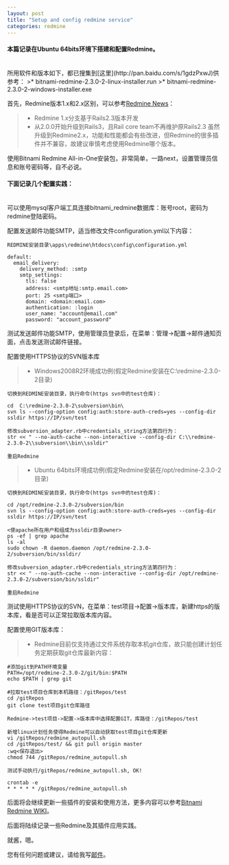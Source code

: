 ```yaml
---
layout: post
title: "Setup and config redmine service"
categories: redmine
---
```


#### 本篇记录在Ubuntu 64bits环境下搭建和配置Redmine。
<br />
所用软件和版本如下，都已搜集到[这里](http://pan.baidu.com/s/1gdzPxwJ)供参考：
>* bitnami-redmine-2.3.0-2-linux-installer.run
>* bitnami-redmine-2.3.0-2-windows-installer.exe

首先，Redmine版本1.x和2.x区别，可以参考[Redmine News](http://www.redmine.org/news/66)：
>* Redmine 1.x分支基于Rails2.3版本开发
>* 从2.0.0开始升级到Rails3，且Rail core team不再维护原Rails2.3
虽然升级到Redmine2.x，功能和性能都会有些改进，但Redmine的很多插件并不兼容，故建议审慎考虑使用Redmine哪个版本。

使用Bitnami Redmine All-in-One安装包，非常简单，一路next，设置管理员信息和账号密码等，自不必说。

#### 下面记录几个配置实践：
<br />
可以使用mysql客户端工具连接bitnami_redmine数据库：账号root，密码为redmine登陆密码。

配置发送邮件功能SMTP，适当修改文件configuration.yml以下内容：

	REDMINE安装目录\apps\redmine\htdocs\config\configuration.yml

	default:
	  email_delivery:
	    delivery_method: :smtp
	    smtp_settings:
	      tls: false
		  address: <smtp地址:smtp.email.com>
		  port: 25 <smtp端口>
		  domain: <domain:email.com>
		  authentication: :login
		  user_name: "account@email.com"
		  password: "account_password"

测试发送邮件功能SMTP，使用管理员登录后，在菜单：管理->配置->邮件通知页面，点击发送测试邮件链接。

配置使用HTTPS协议的SVN版本库

>* Windows2008R2环境成功例(假定Redmine安装在C:\redmine-2.3.0-2目录)

    切换到REDMINE安装目录，执行命令(https svn中的test仓库)：

	cd  C:\redmine-2.3.0-2\subversion\bin\
	svn ls --config-option config:auth:store-auth-creds=yes --config-dir ssldir https://IP/svn/test

	修改subversion_adapter.rb中credentials_string方法第四行为：
	str << " --no-auth-cache --non-interactive --config-dir C:\\redmine-2.3.0-2\\subversion\\bin\\ssldir"

    重启Redmine

>* Ubuntu 64bits环境成功例(假定Redmine安装在/opt/redmine-2.3.0-2目录)

    切换到REDMINE安装目录，执行命令(https svn中的test仓库)：

	cd /opt/redmine-2.3.0-2/subversion/bin
    svn ls --config-option config:auth:store-auth-creds=yes --config-dir ssldir https://IP/svn/test

    <使apache所在用户和组成为ssldir目录owner>
	ps -ef | grep apache
	ls -al
	sudo chown -R daemon.daemon /opt/redmine-2.3.0-2/subversion/bin/ssldir/

    修改subversion_adapter.rb中credentials_string方法第四行为：
	str << " --no-auth-cache --non-interactive --config-dir /opt/redmine-2.3.0-2/subversion/bin/ssldir"

    重启Redmine

测试使用HTTPS协议的SVN，在菜单：test项目->配置->版本库，新建https的版本库，看是否可以正常拉取版本库内容。

配置使用GIT版本库：

>* Redmine目前仅支持通过文件系统存取本机git仓库，故只能创建计划任务定期获取git仓库最新内容：

    #添加git到PATH环境变量
	PATH=/opt/redmine-2.3.0-2/git/bin:$PATH
	echo $PATH | grep git

    #拉取test项目仓库到本机路径：/gitRepos/test
	cd /gitRepos
	git clone test项目git仓库路径

	Redmine->test项目->配置->版本库中选择配置GIT，库路径：/gitRepos/test

	新增linux计划任务使得Redmine可以自动获取test项目git仓库更新
	vi /gitRepos/redmine_autopull.sh
	cd /gitRepos/test/ && git pull origin master
	:wq<保存退出>
	chmod 744 /gitRepos/redmine_autopull.sh

	测试手动执行/gitRepos/redmine_autopull.sh, OK!

	crontab -e
	* * * * * /gitRepos/redmine_autopull.sh

后面将会继续更新一些插件的安装和使用方法，更多内容可以参考[Bitnami Redmine WIKI](http://wiki.bitnami.com/Applications/BitNami_Redmine)。

后面将陆续记录一些Redmine及其插件应用实践。

就酱，嗯。

您有任何问题或建议，请给我写[邮件](mailto:yinwer81@gmail.com)。
